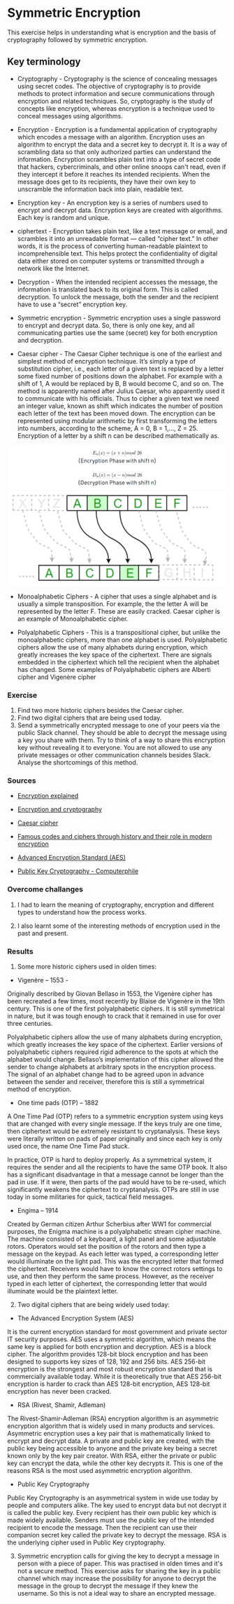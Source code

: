 # Symmetric Encryption  

This exercise helps in understanding what is encryption and the basis of cryptography followed by symmetric encryption.

## Key terminology

- Cryptography - Cryptography is the science of concealing messages using secret codes. The objective of cryptography is to provide methods to protect information and secure communications through encryption and related techniques. So, cryptography is the study of concepts like encryption, whereas encryption is a technique used to conceal messages using algorithms.

- Encryption - Encryption is a fundamental application of cryptography which encodes a message with an algorithm. Encryption uses an algorithm to encrypt the data and a secret key to decrypt it. It is a way of scrambling data so that only authorized parties can understand the information. Encryption scrambles plain text into a type of secret code that hackers, cybercriminals, and other online snoops can't read, even if they intercept it before it reaches its intended recipients. When the message does get to its recipients, they have their own key to unscramble the information back into plain, readable text. 

- Encryption key - An encryption key is a series of numbers used to encrypt and decrypt data. Encryption keys are created with algorithms. Each key is random and unique. 

- ciphertext - Encryption takes plain text, like a text message or email, and scrambles it into an unreadable format — called “cipher text.” In other words, it is the process of converting human-readable plaintext to incomprehensible text. This helps protect the confidentiality of digital data either stored on computer systems or transmitted  through a network like the Internet. 

- Decryption - When the intended recipient accesses the message, the information is translated back to its original form. This is called decryption. To unlock the message, both the sender and the recipient have to use a “secret” encryption key.

- Symmetric encryption - Symmetric encryption uses a single password to encrypt and decrypt data. So, there is only one key, and all communicating parties use the same (secret) key for both encryption and decryption.       

- Caesar cipher - The Caesar Cipher technique is one of the earliest and simplest method of encryption technique. It’s simply a type of substitution cipher, i.e., each letter of a given text is replaced by a letter some fixed number of positions down the alphabet. For example with a shift of 1, A would be replaced by B, B would become C, and so on. The method is apparently named after Julius Caesar, who apparently used it to communicate with his officials. Thus to cipher a given text we need an integer value, known as shift which indicates the number of position each letter of the text has been moved down. 
The encryption can be represented using modular arithmetic by first transforming the letters into numbers, according to the scheme, A = 0, B = 1,…, Z = 25. Encryption of a letter by a shift n can be described mathematically as. 

![SEC-04-SymmetricEncryption](../00_includes/SECURITIES/SEC-04/i1.png)


- Monoalphabetic Ciphers - A cipher that uses a single alphabet and is usually a simple transposition. For example, the the letter A will be represented by the letter F. These are easily cracked. Caesar cipher is an example of Monoalphabetic cipher.

- Polyalphabetic Ciphers - This is a transpositional cipher, but unlike the monoalphabetic ciphers, more than one alphabet is used. Polyalphabetic ciphers allow the use of many alphabets during encryption, which greatly increases the key space of the ciphertext. There are signals embedded in the ciphertext which tell the recipient when the alphabet has changed. Some examples of Polyalphabetic ciphers are Alberti cipher and Vigenère cipher

### Exercise

1. Find two more historic ciphers besides the Caesar cipher.
2. Find two digital ciphers that are being used today.
3. Send a symmetrically encrypted message to one of your peers via the public Slack channel. They should be able to decrypt the message using a key you share with them. Try to think of a way to share this encryption key without revealing it to everyone. 
You are not allowed to use any private messages or other communication channels besides Slack. Analyse the shortcomings of this method.

### Sources

- [Encryption explained](https://us.norton.com/internetsecurity-privacy-what-is-encryption.html)

- [Encryption and cryptography](http://www.differencebetween.net/technology/difference-between-encryption-and-cryptography/)

- [Caesar cipher](https://www.geeksforgeeks.org/caesar-cipher-in-cryptography/)

- [Famous codes and ciphers through history and their role in modern encryption](https://www.comparitech.com/blog/information-security/famous-codes-and-ciphers-through-history-and-their-role-in-modern-encryption/#:~:text=Vigen%C3%A8re%20%E2%80%93%201553&text=This%20is%20one%20of%20the,use%20for%20over%20three%20centuries.)

- [Advanced Encryption Standard (AES)](https://www.geeksforgeeks.org/advanced-encryption-standard-aes/)

- [Public Key Cryptography - Computerphile](https://www.youtube.com/watch?v=GSIDS_lvRv4)


### Overcome challanges

1. I had to learn the meaning of cryptography, encryption and different types to understand how the process works.

2. I also learnt some of the interesting methods of encryption used in the past and present.

### Results

1.  Some more historic ciphers used in olden times:

- Vigenère – 1553 - 

Originally described by Giovan Bellaso in 1553, the Vigenère cipher has been recreated a few times, most recently by Blaise de Vigenère in the 19th century. This is one of the first polyalphabetic ciphers. It is still symmetrical in nature, but it was tough enough to crack that it remained in use for over three centuries.

Polyalphabetic ciphers allow the use of many alphabets during encryption, which greatly increases the key space of the ciphertext. Earlier versions of polyalphabetic ciphers required rigid adherence to the spots at which the alphabet would change. Bellaso’s implementation of this cipher allowed the sender to change alphabets at arbitrary spots in the encryption process. The signal of an alphabet change had to be agreed upon in advance between the sender and receiver, therefore this is still a symmetrical method of encryption.

- One time pads (OTP) – 1882

A One Time Pad (OTP) refers to a symmetric encryption system using keys that are changed with every single message. If the keys truly are one time, then ciphertext would be extremely resistant to cryptanalysis. These keys were literally written on pads of paper originally and since each key is only used once, the name One Time Pad stuck.

In practice, OTP is hard to deploy properly. As a symmetrical system, it requires the sender and all the recipients to have the same OTP book. It also has a significant disadvantage in that a message cannot be longer than the pad in use. If it were, then parts of the pad would have to be re-used, which significantly weakens the ciphertext to cryptanalysis. OTPs are still in use today in some militaries for quick, tactical field messages.

- Engima – 1914

Created by German citizen Arthur Scherbius after WW1 for commercial purposes, the Enigma machine is a polyalphabetic stream cipher machine. The machine consisted of a keyboard, a light panel and some adjustable rotors. Operators would set the position of the rotors and then type a message on the keypad. As each letter was typed, a corresponding letter would illuminate on the light pad. This was the encrypted letter that formed the ciphertext. Receivers would have to know the correct rotors settings to use, and then they perform the same process. However, as the receiver typed in each letter of ciphertext, the corresponding letter that would illuminate would be the plaintext letter.

2. Two digital ciphers that are being widely used today:

- The Advanced Encryption System (AES)

It is the current encryption standard for most government and private sector IT security purposes. AES uses a symmetric algorithm, which means the same key is applied for both encryption and decryption. AES is a block cipher. The algorithm provides 128-bit block encryption and has been designed to supports key sizes of 128, 192 and 256 bits. AES 256-bit encryption is the strongest and most robust encryption standard that is commercially available today. While it is theoretically true that AES 256-bit encryption is harder to crack than AES 128-bit encryption, AES 128-bit encryption has never been cracked.

- RSA (Rivest, Shamir, Adleman) 

The Rivest-Shamir-Adleman (RSA) encryption algorithm is an asymmetric encryption algorithm that is widely used in many products and services. Asymmetric encryption uses a key pair that is mathematically linked to encrypt and decrypt data. A private and public key are created, with the public key being accessible to anyone and the private key being a secret known only by the key pair creator. With RSA, either the private or public key can encrypt the data, while the other key decrypts it. This is one of the reasons RSA is the most used asymmetric encryption algorithm.

- Public Key Cryptography

Public Key Cryptography is an asymmetrical system in wide use today by people and computers alike. The key used to encrypt data but not decrypt it is called the public key. Every recipient has their own public key which is made widely available. Senders must use the public key of the intended recipient to encode the message. Then the recipient can use their companion secret key called the private key to decrypt the message. RSA is the underlying cipher used in Public Key cryptography. 


3. Symmetric encryption calls for  giving the key to decrypt a message in person with a piece of paper. This was practised in olden times and it's not a secure method. This exercise asks for sharing the key in a public channel which may increase the possibility for anyone to decrypt the message in the group to decrypt the message if they knew the username. So this is not a ideal way to share an encrypted message. 






